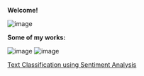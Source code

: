 **Welcome!**

![image](https://user-images.githubusercontent.com/91697032/144334944-538b28c3-ffd9-488d-b716-2e418dd9d5bd.png)

**Some of my works:**

![image](https://user-images.githubusercontent.com/91697032/144442015-293ea4f5-4cf6-487f-b515-b8fa97df0175.png) ![image](https://user-images.githubusercontent.com/91697032/144442015-293ea4f5-4cf6-487f-b515-b8fa97df0175.png)


[Text Classification using Sentiment Analysis](https://github.com/mydatascienceprojects/Zinnia_Portfolio/blob/main/reviews-sentiment-analysis-95-7-accuracy.ipynb)

